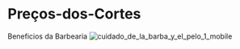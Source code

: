 # Preços-dos-Cortes
Beneficios da Barbearia
![cuidado_de_la_barba_y_el_pelo_1_mobile](https://user-images.githubusercontent.com/107129598/210140624-c1d2d795-e170-4c62-99ea-71188086109b.jpg)
